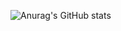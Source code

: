 <!-- ### Hi there 👋 -->

![Anurag's GitHub stats](https://github-readme-stats.vercel.app/api?username=brennoe&show_icons=true&theme=radical)

<!--
- 🔭 I’m currently working on ...
- 🌱 I’m currently learning ...
- 👯 I’m looking to collaborate on ...
- 🤔 I’m looking for help with ...
- 💬 Ask me about ...
- 📫 How to reach me: ...
- 😄 Pronouns: ...
- ⚡ Fun fact: ...
-->
